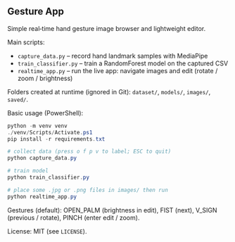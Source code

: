 ## Gesture App

Simple real‑time hand gesture image browser and lightweight editor.

Main scripts:
- `capture_data.py` – record hand landmark samples with MediaPipe
- `train_classifier.py` – train a RandomForest model on the captured CSV
- `realtime_app.py` – run the live app: navigate images and edit (rotate / zoom / brightness)

Folders created at runtime (ignored in Git): `dataset/`, `models/`, `images/`, `saved/`.

Basic usage (PowerShell):
```powershell
python -m venv venv
./venv/Scripts/Activate.ps1
pip install -r requirements.txt

# collect data (press o f p v to label; ESC to quit)
python capture_data.py

# train model
python train_classifier.py

# place some .jpg or .png files in images/ then run
python realtime_app.py
```

Gestures (default):
OPEN_PALM (brightness in edit), FIST (next), V_SIGN (previous / rotate), PINCH (enter edit / zoom).

License: MIT (see `LICENSE`).
